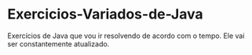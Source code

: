 # Exercicios-Variados-de-Java
Exercícios de Java que vou ir resolvendo de acordo com o tempo. Ele vai ser constantemente atualizado. 
